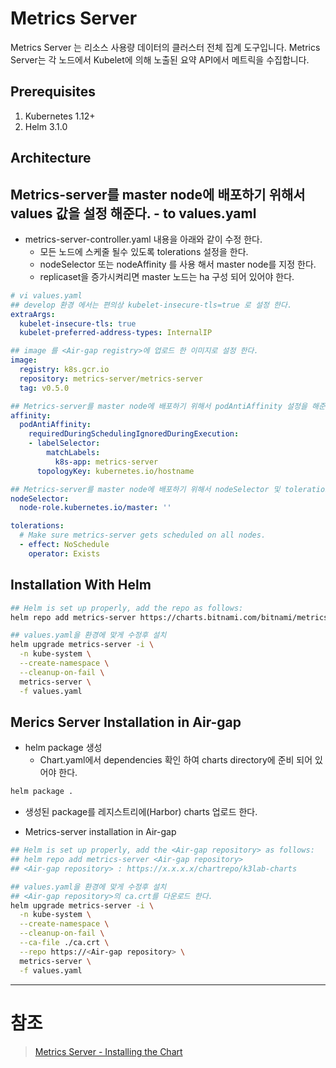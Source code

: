 # Metrics Server
Metrics Server 는 리소스 사용량 데이터의 클러스터 전체 집계 도구입니다. Metrics Server는 각 노드에서 Kubelet에 의해 노출된 요약 API에서 메트릭을 수집합니다.

## Prerequisites
1. Kubernetes 1.12+
2. Helm 3.1.0
  
## Architecture

## Metrics-server를 master node에 배포하기 위해서 values 값을 설정 해준다. - to values.yaml
- metrics-server-controller.yaml 내용을 아래와 같이 수정 한다.
  - 모든 노드에 스케줄 될수 있도록 tolerations 설정을 한다.
  - nodeSelector 또는 nodeAffinity 를 사용 해서 master node를 지정 한다.
  - replicaset을 증가시켜리면 master 노드는 ha 구성 되어 있어야 한다.
```yaml
# vi values.yaml
## develop 환경 에서는 편의상 kubelet-insecure-tls=true 로 설정 한다.
extraArgs:
  kubelet-insecure-tls: true
  kubelet-preferred-address-types: InternalIP

## image 를 <Air-gap registry>에 업로드 한 이미지로 설정 한다.
image:
  registry: k8s.gcr.io
  repository: metrics-server/metrics-server
  tag: v0.5.0

## Metrics-server를 master node에 배포하기 위해서 podAntiAffinity 설정을 해준다. - replicas: 2 개 일경우를 위해서 설정
affinity:
  podAntiAffinity:
    requiredDuringSchedulingIgnoredDuringExecution:
    - labelSelector:
        matchLabels:
          k8s-app: metrics-server
      topologyKey: kubernetes.io/hostname

## Metrics-server를 master node에 배포하기 위해서 nodeSelector 및 tolerations 설정을 해준다.
nodeSelector:
  node-role.kubernetes.io/master: ''

tolerations:
  # Make sure metrics-server gets scheduled on all nodes.
  - effect: NoSchedule
    operator: Exists
```


## Installation With Helm
```sh
## Helm is set up properly, add the repo as follows:
helm repo add metrics-server https://charts.bitnami.com/bitnami/metrics-server

## values.yaml을 환경에 맞게 수정후 설치 
helm upgrade metrics-server -i \
  -n kube-system \
  --create-namespace \
  --cleanup-on-fail \
  metrics-server \
  -f values.yaml
```

## Merics Server Installation in Air-gap

- helm package 생성
  - Chart.yaml에서 dependencies 확인 하여 charts directory에 준비 되어 있어야 한다.
```sh
helm package .
```

- 생성된 package를 레지스트리에(Harbor) charts 업로드 한다.

- Metrics-server installation in Air-gap
```sh
## Helm is set up properly, add the <Air-gap repository> as follows:
## helm repo add metrics-server <Air-gap repository>
## <Air-gap repository> : https://x.x.x.x/chartrepo/k3lab-charts

## values.yaml을 환경에 맞게 수정후 설치
## <Air-gap repository>의 ca.crt를 다운로드 한다.
helm upgrade metrics-server -i \
  -n kube-system \
  --create-namespace \
  --cleanup-on-fail \
  --ca-file ./ca.crt \
  --repo https://<Air-gap repository> \
  metrics-server \
  -f values.yaml
```

---
# 참조
> [Metrics Server - Installing the Chart ](https://github.com/bitnami/charts/tree/master/bitnami/metrics-server)